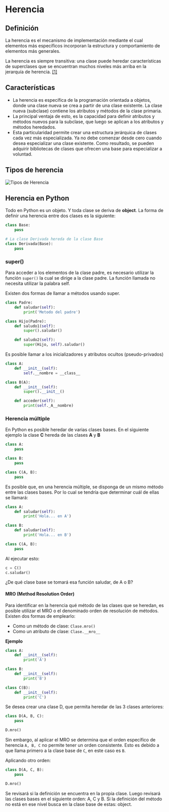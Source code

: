 # Herencia
## Definición
La herencia es el mecanismo de implementación mediante el cual elementos más específicos incorporan la estructura y comportamiento de elementos más generales.

La herencia es siempre transitiva: una clase puede heredar características de superclases que se encuentran muchos niveles más arriba en la jerarquía de herencia. [[1]](https://rua.ua.es/dspace/bitstream/10045/15995/1/POO-3-Herencia-10-11.pdf)

## Características
- La herencia es específica de la programación orientada a objetos, donde una clase nueva se crea a partir de una clase existente. La clase nueva (subclase) contiene los atributos y métodos de la clase primaria. 
- La principal ventaja de esto, es la capacidad para definir atributos y métodos nuevos para la subclase, que luego se aplican a los atributos y métodos heredados.
- Esta particularidad permite crear una estructura jerárquica de clases cada vez más especializada. Ya no debe comenzar desde cero cuando desea especializar una clase existente. Como resultado, se pueden adquirir bibliotecas de clases que ofrecen una base para especializar a voluntad.

## Tipos de herencia
![Tipos de Herencia](https://github.com/UNAH-SISTEMAS/2018-1PAC-IS410/blob/master/temas/imagenes/tipos-herencia.PNG)
## Herencia en Python
Todo en Python es un objeto. Y toda clase se deriva de **object**.
La forma de definir una herencia entre dos clases es la siguiente:
```python
class Base:
    pass

# La clase Derivada hereda de la clase Base
class Derivada(Base):
    pass
```

### super()
Para acceder a los elementos de la clase padre, es necesario utilizar la función `super()` la cual se dirige a la clase padre. La función llamada no necesita utilizar la palabra self.

Existen dos formas de llamar a métodos usando super.

```python
class Padre:
    def saludar(self):
        print('Metodo del padre')

class Hijo(Padre):
    def saludo1(self):
        super().saludar()

    def saludo2(self):
        super(Hijo, self).saludar()
```
Es posible llamar a los inicializadores y atributos ocultos (pseudo-privados)
```python
class A:
    def __init__(self):
        self.__nombre = __class__

class B(A):
    def __init__(self):
        super().__init__()

    def acceder(self):
        print(self._A__nombre)
```

### Herencia múltiple
En Python es posible heredar de varias clases bases. En el siguiente ejemplo la clase **C** hereda de las clases **A** y **B**

```python
class A:
    pass

class B:
    pass

class C(A, B):
    pass
```
Es posible que, en una herencia múltiple, se disponga de un mismo método entre las clases bases. Por lo cual se tendría que determinar cuál de ellas se llamará:

```python
class A:
    def saludar(self):
        print('Hola... en A')

class B:
    def saludar(self):
        print('Hola... en B')

class C(A, B):
    pass
```

Al ejecutar esto: 
```python
c = C()
c.saludar()
``` 
¿De qué clase base se tomará esa función saludar, de A o B?

#### MRO (Method Resolution Order)
Para identificar en la herencia qué método de las clases que se heredan, es posible utilizar el MRO o el denominado orden de resolución de métodos. Existen dos formas de emplearlo:

- Como un método de clase: `Clase.mro()`
- Como un atributo de clase: `Clase.__mro__`

**Ejemplo**
```python
class A:
    def __init__(self):
        print('A')

class B:
    def __init__(self):
        print('B')

class C(B):
    def __init__(self):
        print('C')
```
Se desea crear una clase D, que permita heredar de las 3 clases anteriores:

```python
class D(A, B, C):
    pass 

D.mro()
```
Sin embargo, al aplicar el MRO se determina que el orden específico de herencia `A, B, C` no permite tener un orden consistente. Esto es debido a que llama primero a la clase base de `C`, en este caso es `B`.

Aplicando otro orden:
```python
class D(A, C, B):
    pass 

D.mro()
```

Se revisará si la definición se encuentra en la propia clase. Luego revisará las clases bases en el siguiente orden: A, C y B. Si la definición del método no está en ese nivel busca en la clase base de estas: object.